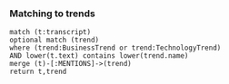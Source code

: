 
### Matching to trends

~~~
match (t:transcript)
optional match (trend) 
where (trend:BusinessTrend or trend:TechnologyTrend)
AND lower(t.text) contains lower(trend.name)
merge (t)-[:MENTIONS]->(trend)
return t,trend
~~~

